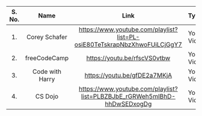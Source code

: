 | S. No. 	| Name                 	| Link                                                	| Type            |
|:------:	|:--------------------:	|:---------------------------------------------------:	|:----------------|
| 1.     	| Corey Schafer     	  | https://www.youtube.com/playlist?list=PL-osiE80TeTskrapNbzXhwoFUiLCjGgY7  	| Youtube Video 	|
| 2.     	| freeCodeCamp        	| https://youtu.be/rfscVS0vtbw         	|  Youtube Video 	|
| 3.     	| Code with Harry       | https://youtu.be/gfDE2a7MKjA     	|  Youtube Video 	|
| 4.     	| CS Dojo               | https://www.youtube.com/playlist?list=PLBZBJbE_rGRWeh5mIBhD-hhDwSEDxogDg         	|  Youtube Video  |
